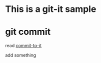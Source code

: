 This is a git-it sample
===

# git commit

read  [commit-to-it](http://jlord.us/git-it/challenges-zhtw/commit_to_it.html)

add something
